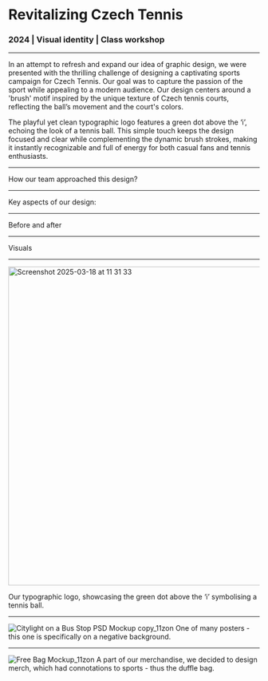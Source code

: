 # Revitalizing Czech Tennis

### 2024 | Visual identity | Class workshop
---

In an attempt to refresh and expand our idea of graphic design, we were presented with the thrilling challenge of designing a captivating sports campaign for Czech Tennis. Our goal was to capture the passion of the sport while appealing to a modern audience. Our design centers around a 'brush' motif inspired by the unique texture of Czech tennis courts, reflecting the ball’s movement and the court's colors.

The playful yet clean typographic logo features a green dot above the ‘i’, echoing the look of a tennis ball. This simple touch keeps the design focused and clear while complementing the dynamic brush strokes, making it instantly recognizable and full of energy for both casual fans and tennis enthusiasts.

---

How our team approached this design? 

---

Key aspects of our design: 

---

Before and after

---

Visuals

---

<img width="639" alt="Screenshot 2025-03-18 at 11 31 33" src="https://github.com/user-attachments/assets/85cf9369-9ffd-498c-a2c1-f280e69def78" />

Our typographic logo, showcasing the green dot above the ‘i’ symbolising a tennis ball.

---

![Citylight on a Bus Stop PSD Mockup copy_11zon](https://github.com/user-attachments/assets/b737d1e3-1781-4fe8-923b-fb26ff4839bc)
One of many posters - this one is specifically on a negative background. 

---

![Free Bag Mockup_11zon](https://github.com/user-attachments/assets/e4cac727-9155-4d45-994a-0d0f8cd14f6f)
A part of our merchandise, we decided to design merch, which had connotations to sports - thus the duffle bag. 
